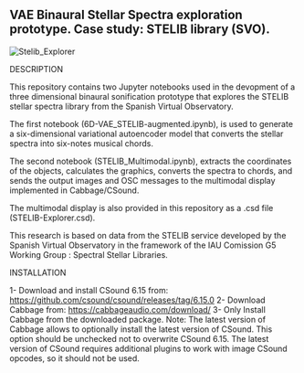 ## VAE Binaural Stellar Spectra exploration prototype. Case study: STELIB library (SVO).
![Stelib_Explorer](https://github.com/AdrianGRiber/VAE_Binaural_STELIB_Sonification/assets/79482127/a844bcb5-445b-4312-9301-c17205218e0b)

DESCRIPTION

This repository contains two Jupyter notebooks used in the devopment of a three dimensional binaural sonification prototype that explores the STELIB stellar spectra library from the Spanish Virtual Observatory.

The first notebook (6D-VAE_STELIB-augmented.ipynb), is used to generate a six-dimensional variational autoencoder model that converts the stellar spectra into six-notes musical chords.

The second notebook (STELIB_Multimodal.ipynb), extracts the coordinates of the objects, calculates the graphics, converts the spectra to chords, and sends the output images and OSC messages to the multimodal display implemented in Cabbage/CSound. 

The multimodal display is also provided in this repository as a .csd file (STELIB-Explorer.csd).

This research is based on data from the STELIB service developed by the Spanish Virtual Observatory in the framework of the IAU Comission G5 Working Group : Spectral Stellar Libraries.

INSTALLATION

1- Download and install CSound 6.15 from: https://github.com/csound/csound/releases/tag/6.15.0
2- Download Cabbage from: https://cabbageaudio.com/download/ 
3- Only Install Cabbage from the downloaded package. 
   Note: The latest version of Cabbage allows to optionally install the latest version of CSound. This option should be unchecked not to overwrite CSound 6.15.
   The latest version of CSound requires additional plugins to work with image CSound opcodes, so it should not be used.




